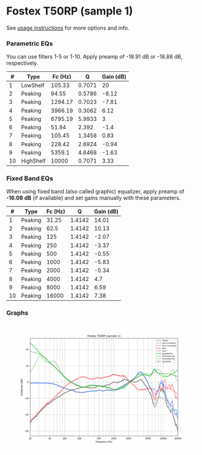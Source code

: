 # Fostex T50RP (sample 1)
See [usage instructions](https://github.com/jaakkopasanen/AutoEq#usage) for more options and info.

### Parametric EQs
You can use filters 1-5 or 1-10. Apply preamp of -18.91 dB or -18.88 dB, respectively.

|   # | Type      |   Fc (Hz) |      Q |   Gain (dB) |
|-----|-----------|-----------|--------|-------------|
|   1 | LowShelf  |    105.33 | 0.7071 |       20    |
|   2 | Peaking   |     94.55 | 0.5786 |       -8.12 |
|   3 | Peaking   |   1294.17 | 0.7023 |       -7.81 |
|   4 | Peaking   |   3966.19 | 0.3062 |        6.12 |
|   5 | Peaking   |   6795.19 | 5.9933 |        3    |
|   6 | Peaking   |     51.94 | 2.392  |       -1.4  |
|   7 | Peaking   |    105.45 | 1.3458 |        0.83 |
|   8 | Peaking   |    228.42 | 2.6924 |       -0.94 |
|   9 | Peaking   |   5359.1  | 4.6468 |       -1.63 |
|  10 | HighShelf |  10000    | 0.7071 |        3.33 |

### Fixed Band EQs
When using fixed band (also called graphic) equalizer, apply preamp of **-16.08 dB** (if available) and set gains manually with these parameters.

|   # | Type    |   Fc (Hz) |      Q |   Gain (dB) |
|-----|---------|-----------|--------|-------------|
|   1 | Peaking |     31.25 | 1.4142 |       14.01 |
|   2 | Peaking |     62.5  | 1.4142 |       10.13 |
|   3 | Peaking |    125    | 1.4142 |       -2.07 |
|   4 | Peaking |    250    | 1.4142 |       -3.37 |
|   5 | Peaking |    500    | 1.4142 |       -0.55 |
|   6 | Peaking |   1000    | 1.4142 |       -5.83 |
|   7 | Peaking |   2000    | 1.4142 |       -0.34 |
|   8 | Peaking |   4000    | 1.4142 |        4.7  |
|   9 | Peaking |   8000    | 1.4142 |        6.59 |
|  10 | Peaking |  16000    | 1.4142 |        7.38 |

### Graphs
![](./Fostex%20T50RP%20(sample%201).png)
